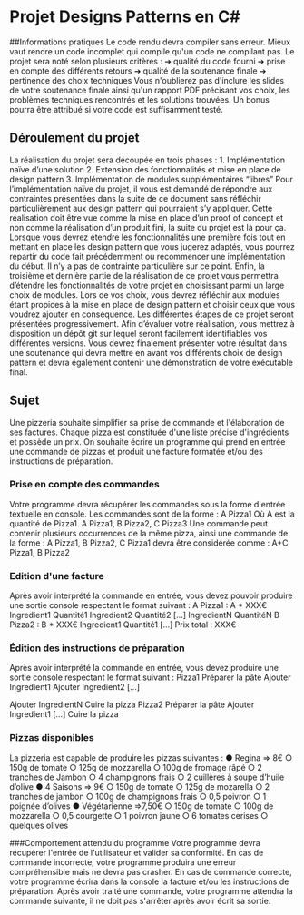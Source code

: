 # Projet Designs Patterns en C#

##Informations pratiques
Le code rendu devra compiler sans erreur.
Mieux vaut rendre un code incomplet qui compile qu'un code ne compilant pas. Le projet sera noté selon plusieurs critères :
➔ qualité du code fourni
➔ prise en compte des différents retours ➔ qualité de la soutenance finale
➔ pertinence des choix techniques
Vous n'oublierez pas d'inclure les slides de votre soutenance finale ainsi qu'un rapport PDF précisant vos choix, les problèmes techniques rencontrés et les solutions trouvées.
Un bonus pourra être attribué si votre code est suffisamment testé.

## Déroulement du projet
La réalisation du projet sera découpée en trois phases :
    1. Implémentation naïve d’une solution
    2. Extension des fonctionnalités et mise en place de design pattern
    3. Implémentation de modules supplémentaires “libres”
Pour l’implémentation naïve du projet, il vous est demandé de répondre aux contraintes présentées dans la suite de ce document sans réfléchir particulièrement aux design pattern qui pourraient s’y appliquer.
Cette réalisation doit être vue comme la mise en place d’un proof of concept et non comme la réalisation d’un produit fini, la suite du projet est là pour ça.
Lorsque vous devrez étendre les fonctionnalités une première fois tout en mettant en place les design pattern que vous jugerez adaptés, vous pourrez repartir du code fait précédemment ou recommencer une implémentation du début. Il n’y a pas de contrainte particulière sur ce point.
Enfin, la troisième et dernière partie de la réalisation de ce projet vous permettra d’étendre les fonctionnalités de votre projet en choisissant parmi un large choix de modules. Lors de vos choix, vous devrez réfléchir aux modules étant propices à la mise en place de design pattern et choisir ceux que vous voudrez ajouter en conséquence.
Les différentes étapes de ce projet seront présentées progressivement.
Afin d’évaluer votre réalisation, vous mettrez à disposition un dépôt git sur lequel seront facilement identifiables vos différentes versions.
Vous devrez finalement présenter votre résultat dans une soutenance qui devra mettre en avant vos différents choix de design pattern et devra également contenir une démonstration de votre exécutable final.
  
## Sujet
Une pizzeria souhaite simplifier sa prise de commande et l'élaboration de ses factures. Chaque pizza est constituée d'une liste précise d'ingrédients et possède un prix.
On souhaite écrire un programme qui prend en entrée une commande de pizzas et produit une facture formatée et/ou des instructions de préparation.
### Prise en compte des commandes
Votre programme devra récupérer les commandes sous la forme d'entrée textuelle en console. Les commandes sont de la forme :
A Pizza1
Où A est la quantité de Pizza1.
A Pizza1, B Pizza2, C Pizza3
Une commande peut contenir plusieurs occurrences de la même pizza, ainsi une commande de
la forme :
A Pizza1, B Pizza2, C Pizza1 devra être considérée comme :
 A+C Pizza1, B Pizza2

### Edition d'une facture
Après avoir interprété la commande en entrée, vous devez pouvoir produire une sortie console respectant le format suivant :
        A Pizza1 : A * XXX€ Ingredient1 Quantité1 Ingredient2 Quantité2 [...]
IngredientN QuantitéN B Pizza2 : B * XXX€ Ingredient1 Quantité1 [...]
Prix total : XXX€
### Édition des instructions de préparation

Après avoir interprété la commande en entrée, vous devez produire une sortie console respectant le format suivant :
  Pizza1
Préparer la pâte
Ajouter Ingredient1
Ajouter Ingredient2
[...]

  Ajouter IngredientN
Cuire la pizza
Pizza2
Préparer la pâte
Ajouter Ingredient1
[...]
Cuire la pizza

### Pizzas disponibles
La pizzeria est capable de produire les pizzas suivantes :
● Regina => 8€
    ○ 150g de tomate
    ○ 125g de mozzarella
    ○ 100g de fromage râpé
    ○ 2 tranches de Jambon
    ○ 4 champignons frais
    ○ 2 cuillères à soupe d’huile d’olive
● 4 Saisons => 9€
    ○ 150g de tomate
    ○ 125g de mozarella
    ○ 2 tranches de jambon
    ○ 100g de champignons frais
    ○ 0,5 poivron
    ○ 1 poignée d’olives
● Végétarienne =>7,50€
    ○ 150g de tomate
    ○ 100g de mozzarella
    ○ 0,5 courgette
    ○ 1 poivron jaune
    ○ 6 tomates cerises
    ○ quelques olives

###Comportement attendu du programme
Votre programme devra récupérer l'entrée de l'utilisateur et valider sa conformité.
En cas de commande incorrecte, votre programme produira une erreur compréhensible mais ne devra pas crasher.
En cas de commande correcte, votre programme écrira dans la console la facture et/ou les instructions de préparation.
Après avoir traité une commande, votre programme attendra la commande suivante, il ne doit pas s'arrêter après avoir écrit sa sortie.
  